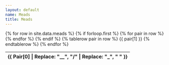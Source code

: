```yaml
---
layout: default
name: Meads
title: Meads
---
```

<script src="https://code.jquery.com/jquery-3.7.0.min.js" integrity="sha256-2Pmvv0kuTBOenSvLm6bvfBSSHrUJ+3A7x6P5Ebd07/g=" crossorigin="anonymous"></script>
<link rel="stylesheet" type="text/css" href="https://cdn.datatables.net/1.13.4/css/jquery.dataTables.min.css">
<script type="text/javascript" src="https://cdn.datatables.net/1.13.4/js/jquery.dataTables.min.js"></script>


<table id="meads">
    {% for row in site.data.meads %}
        {% if forloop.first %}
        <thead>
          <tr>
              {% for pair in row %}
                  <th style="text-transform: capitalize">{{ pair[0] | replace: "__", "/" | replace: "_", " " }}</th>
              {% endfor %}
          </tr>
        </thead>
        {% endif %}
        {% tablerow pair in row %}
            {{ pair[1] }}
        {% endtablerow %}
    {% endfor %}
</table>

<script>
  $(document).ready(function() {
    $('#meads').DataTable();
  });
</script>
